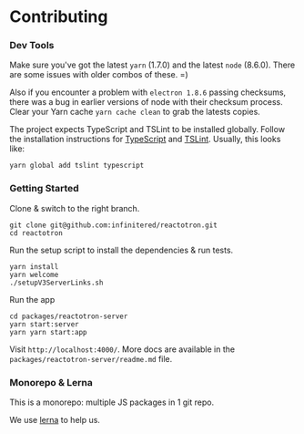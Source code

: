 # Contributing

### Dev Tools

Make sure you've got the latest `yarn` (1.7.0) and the latest `node` (8.6.0).  There are some
issues with older combos of these.  =)

Also if you encounter a problem with `electron 1.8.6` passing checksums, there was a bug in
earlier versions of node with their checksum process.  Clear your Yarn cache `yarn cache clean` to
grab the latests copies.

The project expects TypeScript and TSLint to be installed globally.
Follow the installation instructions for [TypeScript](https://www.typescriptlang.org/docs/handbook/typescript-in-5-minutes.html) and [TSLint](https://palantir.github.io/tslint/).
Usually, this looks like:

```
yarn global add tslint typescript
```

### Getting Started

Clone & switch to the right branch.

```
git clone git@github.com:infinitered/reactotron.git
cd reactotron
```

Run the setup script to install the dependencies & run tests.

```
yarn install
yarn welcome
./setupV3ServerLinks.sh
```

Run the app

```
cd packages/reactotron-server
yarn start:server
yarn yarn start:app
```

Visit `http://localhost:4000/`. More docs are available in the `packages/reactotron-server/readme.md` file.

### Monorepo & Lerna

This is a monorepo: multiple JS packages in 1 git repo.

We use [lerna](https://github.com/lerna/lerna) to help us.
